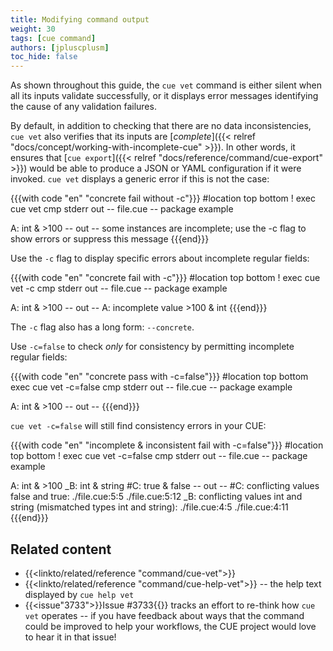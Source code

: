 ```yaml
---
title: Modifying command output
weight: 30
tags: [cue command]
authors: [jpluscplusm]
toc_hide: false
---
```


As shown throughout this guide, the `cue vet` command is either silent when
all its inputs validate successfully, or it displays error messages identifying
the cause of any validation failures.

By default, in addition to checking that there are no data inconsistencies,
`cue vet` also verifies that its inputs are
[*complete*]({{< relref "docs/concept/working-with-incomplete-cue" >}}).
In other words, it ensures that
[`cue export`]({{< relref "docs/reference/command/cue-export" >}})
would be able to produce a JSON or YAML configuration if it were invoked.
`cue vet` displays a generic error if this is not the case:

{{{with code "en" "concrete fail without -c"}}}
#location top bottom
! exec cue vet
cmp stderr out
-- file.cue --
package example

A: int & >100
-- out --
some instances are incomplete; use the -c flag to show errors or suppress this message
{{{end}}}

Use the `-c` flag to display specific errors about incomplete regular fields:

{{{with code "en" "concrete fail with -c"}}}
#location top bottom
! exec cue vet -c
cmp stderr out
-- file.cue --
package example

A: int & >100
-- out --
A: incomplete value >100 & int
{{{end}}}

The `-c` flag also has a long form: `--concrete`.

Use `-c=false` to check *only* for consistency by permitting incomplete regular
fields:

{{{with code "en" "concrete pass with -c=false"}}}
#location top bottom
exec cue vet -c=false
cmp stderr out
-- file.cue --
package example

A: int & >100
-- out --
{{{end}}}

`cue vet -c=false` will still find consistency errors in your CUE:

{{{with code "en" "incomplete & inconsistent fail with -c=false"}}}
#location top bottom
! exec cue vet -c=false
cmp stderr out
-- file.cue --
package example

A:  int & >100
_B: int & string
#C: true & false
-- out --
#C: conflicting values false and true:
    ./file.cue:5:5
    ./file.cue:5:12
_B: conflicting values int and string (mismatched types int and string):
    ./file.cue:4:5
    ./file.cue:4:11
{{{end}}}

## Related content

- {{<linkto/related/reference "command/cue-vet">}}
- {{<linkto/related/reference "command/cue-help-vet">}} -- the help text displayed by `cue help vet`
- {{<issue"3733">}}Issue #3733{{</issue>}} tracks an effort to re-think how
  `cue vet` operates -- if you have feedback about ways that the command could
  be improved to help your workflows, the CUE project would love to hear it in
  that issue!
